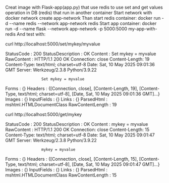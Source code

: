 Creat image with Flask-app(app.py) that use redis to use set and get values operation in DB (redis) that run in another container
Start network with docker network create app-network
Than start redis container: docker run -d --name redis --network app-network redis
Start app container: docker run -d --name flask --network app-network -p 5000:5000 my-app-with-redis
And test with:

curl http://localhost:5000/set/mykey/myvalue


StatusCode        : 200
StatusDescription : OK
Content           : Set mykey = myvalue
RawContent        : HTTP/1.1 200 OK
                    Connection: close
                    Content-Length: 19
                    Content-Type: text/html; charset=utf-8
                    Date: Sat, 10 May 2025 09:01:36 GMT
                    Server: Werkzeug/2.3.8 Python/3.9.22

                    Set mykey = myvalue
Forms             : {}
Headers           : {[Connection, close], [Content-Length, 19], [Content-Type, text/html;
                    charset=utf-8], [Date, Sat, 10 May 2025 09:01:36 GMT]...}
Images            : {}
InputFields       : {}                                                                                  Links             : {}                                                                                  ParsedHtml        : mshtml.HTMLDocumentClass                                                            RawContentLength  : 19                                                                                  



curl http://localhost:5000/get/mykey


StatusCode        : 200
StatusDescription : OK
Content           : mykey = myvalue
RawContent        : HTTP/1.1 200 OK
                    Connection: close
                    Content-Length: 15
                    Content-Type: text/html; charset=utf-8
                    Date: Sat, 10 May 2025 09:01:47 GMT
                    Server: Werkzeug/2.3.8 Python/3.9.22

                    mykey = myvalue
Forms             : {}
Headers           : {[Connection, close], [Content-Length, 15], [Content-Type, text/html;
                    charset=utf-8], [Date, Sat, 10 May 2025 09:01:47 GMT]...}
Images            : {}
InputFields       : {}
Links             : {}
ParsedHtml        : mshtml.HTMLDocumentClass
RawContentLength  : 15